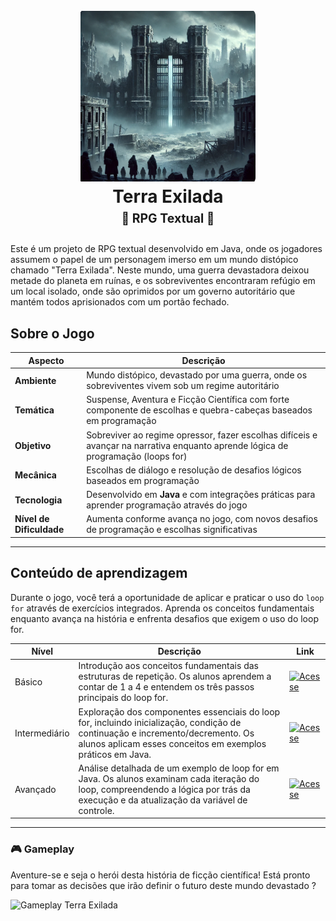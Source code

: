 <h1 align="center">
  <br />
  <img
    img src="imagens/terraExilada.png"
    alt="Terra Exilada"
    width="280"
  />
  <br />
  <b>Terra Exilada</b>
  <br />
  <sub
    ><sup><b>🎲 RPG Textual 🎲</b></sup></sub
  >
  <br />
</h1>

Este é um projeto de RPG textual desenvolvido em Java, onde os jogadores assumem o papel de um personagem imerso em um
mundo distópico chamado "Terra Exilada".
Neste mundo, uma guerra devastadora deixou metade do planeta em ruínas, e os sobreviventes encontraram refúgio em um
local isolado, onde são oprimidos por um
governo autoritário que mantém todos aprisionados com um portão fechado.

## **Sobre o Jogo**

| **Aspecto**              | **Descrição**                                                                                                                    |
|--------------------------|----------------------------------------------------------------------------------------------------------------------------------|
| **Ambiente**             | Mundo distópico, devastado por uma guerra, onde os sobreviventes vivem sob um regime autoritário                                 | 
| **Temática**             | Suspense, Aventura e Ficção Científica com forte componente de escolhas e quebra-cabeças baseados em programação                 | 
| **Objetivo**             | Sobreviver ao regime opressor, fazer escolhas difíceis e avançar na narrativa enquanto aprende lógica de programação (loops for) | 
| **Mecânica**             | Escolhas de diálogo e resolução de desafios lógicos baseados em programação                                                      | 
| **Tecnologia**           | Desenvolvido em **Java** e com integrações práticas para aprender programação através do jogo                                    | 
| **Nível de Dificuldade** | Aumenta conforme avança no jogo, com novos desafios de programação e escolhas significativas                                     | 

---

## Conteúdo de aprendizagem

Durante o jogo, você terá a oportunidade de aplicar e praticar o uso do `loop for` através de exercícios integrados.
Aprenda os conceitos fundamentais enquanto avança na história e enfrenta desafios que exigem o uso do loop for.

| Nível         | Descrição                                                                                                                                                                                    | Link                                                                                                                                                                                  |
|---------------|----------------------------------------------------------------------------------------------------------------------------------------------------------------------------------------------|---------------------------------------------------------------------------------------------------------------------------------------------------------------------------------------|
| Básico        | Introdução aos conceitos fundamentais das estruturas de repetição. Os alunos aprendem a contar de 1 a 4 e entendem os três passos principais do loop for.                                    | [![Acesse](https://img.shields.io/badge/Acesse-ADD8E6?style=for-the-badge&labelColor=000000&logoWidth=25)](https://mega.nz/file/EH1CzSLD#KaThOiB5DsSRpmE2kBG9ZpY9l3q0hrV5fv5rYPN_J9A) |
| Intermediário | Exploração dos componentes essenciais do loop for, incluindo inicialização, condição de continuação e incremento/decremento. Os alunos aplicam esses conceitos em exemplos práticos em Java. | [![Acesse](https://img.shields.io/badge/Acesse-ADD8E6?style=for-the-badge&labelColor=000000&logoWidth=25)](https://mega.nz/file/UaVmyCib#c5rqbHuyYOCnzFt3Z3f6MQkpcSCLBaivHB_vCSNsUck) |
| Avançado      | Análise detalhada de um exemplo de loop for em Java. Os alunos examinam cada iteração do loop, compreendendo a lógica por trás da execução e da atualização da variável de controle.         | [![Acesse](https://img.shields.io/badge/Acesse-ADD8E6?style=for-the-badge&labelColor=000000&logoWidth=25)](https://mega.nz/file/RaEjGZqS#hIFI1AmnZV7fx3KPANAP4ItCsT3rWmWas9eM8CVul6c) |

---

### 🎮 **Gameplay**

Aventure-se e seja o herói desta história de ficção científica! Está pronto para tomar as decisões que irão definir o
futuro deste mundo devastado ?

![Gameplay Terra Exilada](https://media4.giphy.com/media/v1.Y2lkPTc5MGI3NjExMWNrd20wM2hha3FrdzBlamtkODRlb3R1NjU3Z2ZoeHZoZnp6NW5zMiZlcD12MV9pbnRlcm5hbF9naWZfYnlfaWQmY3Q9Zw/tDfClZn3KzGpSL2PXk/giphy.gif)



